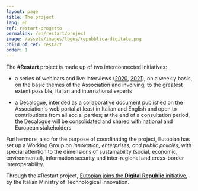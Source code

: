 ```yaml
---
layout: page
title: The project
lang: en
ref: restart-progetto
permalink: /en/restart/project
image: /assets/images/logos/repubblica-digitale.png
child_of_ref: restart
order: 1
---
```


The **#Restart** project is made up of two interconnected initiatives:

* a series of webinars and live interviews ([2020](/en/restart/2020), [2021](/en/restart/2021)), on a weekly basis, on the basic themes of the Association and involving, to the greatest extent possible, Italian and international experts

* a [Decalogue](/en/restart/decalogue), intended as a collaborative document published on the Association's web portal at least in Italian and English and open to contributions from all social parties; at the end of a consultation period, the Decalogue will be consolidated and shared with national and European stakeholders

Furthermore, also for the purpose of coordinating the project, Eutopian has set up a Working Group on *innovation, enterprises, and public policies*, with special attention to the dimensions of sustainability (social, economic, environmental), information security and inter-regional and cross-border interoperability.

Through the #Restart project, [Eutopian joins the **Digital Republic** initiative](https://repubblicadigitale.innovazione.gov.it/iniziativa/restart/), by the Italian Ministry of Technological Innovation.
